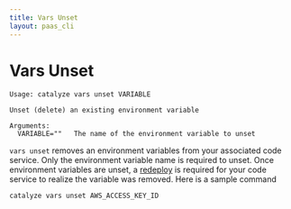 ```yaml
---
title: Vars Unset
layout: paas_cli
---
```


# Vars Unset

```
Usage: catalyze vars unset VARIABLE

Unset (delete) an existing environment variable

Arguments:
  VARIABLE=""   The name of the environment variable to unset
```

`vars unset` removes an environment variables from your associated code service. Only the environment variable name is required to unset. Once environment variables are unset, a [redeploy](https://resources.catalyze.io/paas/cli/sections/redeploy/) is required for your code service to realize the variable was removed. Here is a sample command

```
catalyze vars unset AWS_ACCESS_KEY_ID
```
